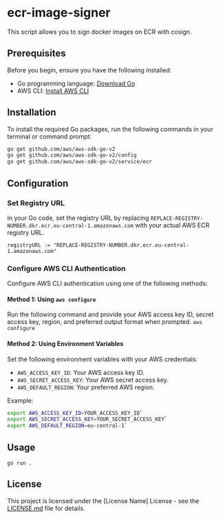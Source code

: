 # ecr-image-signer

This script allows you to sign docker images on ECR with cosign.

## Prerequisites

Before you begin, ensure you have the following installed:

-   Go programming language: [Download Go](https://golang.org/dl/)
-   AWS CLI: [Install AWS CLI](https://aws.amazon.com/cli/)

## Installation

To install the required Go packages, run the following commands in your terminal or command prompt:
```bash
go get github.com/aws/aws-sdk-go-v2
go get github.com/aws/aws-sdk-go-v2/config
go get github.com/aws/aws-sdk-go-v2/service/ecr
```

## Configuration

### Set Registry URL

In your Go code, set the registry URL by replacing `REPLACE-REGISTRY-NUMBER.dkr.ecr.eu-central-1.amazonaws.com` with your actual AWS ECR registry URL.

`registryURL := "REPLACE-REGISTRY-NUMBER.dkr.ecr.eu-central-1.amazonaws.com"` 

### Configure AWS CLI Authentication

Configure AWS CLI authentication using one of the following methods:

#### Method 1: Using `aws configure`

Run the following command and provide your AWS access key ID, secret access key, region, and preferred output format when prompted.
`aws configure` 

#### Method 2: Using Environment Variables

Set the following environment variables with your AWS credentials:

-   `AWS_ACCESS_KEY_ID`: Your AWS access key ID.
-   `AWS_SECRET_ACCESS_KEY`: Your AWS secret access key.
-   `AWS_DEFAULT_REGION`: Your preferred AWS region.

Example:
```bash
export AWS_ACCESS_KEY_ID=YOUR_ACCESS_KEY_ID`
export AWS_SECRET_ACCESS_KEY=YOUR_SECRET_ACCESS_KEY`
export AWS_DEFAULT_REGION=eu-central-1` 
```

## Usage

`go run .`

## License

This project is licensed under the [License Name] License - see the [LICENSE.md](https://chat.openai.com/c/LICENSE.md) file for details.
